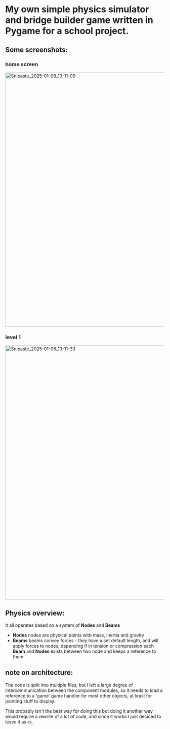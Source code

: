 # My own simple physics simulator and bridge builder game written in Pygame for a school project.

## Some screenshots:

### home screen
<img width="800" alt="Snipaste_2025-01-08_13-11-09" src="https://github.com/user-attachments/assets/3278fd0d-a15b-4663-a68c-5556cc0cb656" />

### level 1
<img width="800" alt="Snipaste_2025-01-08_13-11-33" src="https://github.com/user-attachments/assets/b497a274-586c-4060-b5ad-ff32f92c8cbd" />

## Physics overview:
It all operates based on a system of <b>Nodes</b> and <b>Beams</b> 
- <b>Nodes</b> nodes are physical points witb mass, inertia and gravity
- <b>Beams</b> beams convey forces - they have a set default length, and will apply forces to nodes, depending if in tension or compression
 each <b>Beam</b> and <b>Nodes</b> exists between two node and keeps a reference to them

## note on architecture:
The code is split into multiple files, but I left a large degree of intercommunication between the component modules, 
so it needs to load a reference to a 'game' game handler for most other objects, at least for painting stuff to display. 

This probably isn't the best way for doing this but doing it another way would require a rewrite of a lot of code, and since it works I just deciced to leave it as-is.
